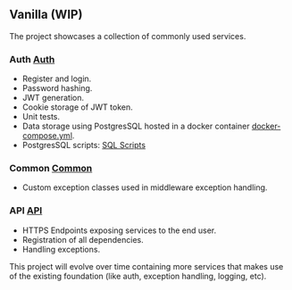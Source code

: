 ## Vanilla (WIP)
The project showcases a collection of commonly used services.

### Auth [Auth](https://github.com/kevinmalan/vanilla/tree/master/Auth)
- Register and login.
- Password hashing.
- JWT generation.
- Cookie storage of JWT token.
- Unit tests.
- Data storage using PostgresSQL hosted in a docker container [docker-compose.yml](https://github.com/kevinmalan/vanilla/blob/master/docker-compose.yml).
- PostgresSQL scripts: [SQL Scripts](https://github.com/kevinmalan/vanilla/tree/master/PostgreSQL_Scripts)

### Common [Common](https://github.com/kevinmalan/vanilla/tree/master/Common)
- Custom exception classes used in middleware exception handling.

### API [API](https://github.com/kevinmalan/vanilla/tree/master/API)
- HTTPS Endpoints exposing services to the end user.
- Registration of all dependencies.
- Handling exceptions. 


This project will evolve over time containing more services that makes use of the existing foundation (like auth, exception handling, logging, etc).